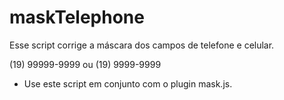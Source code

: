 # maskTelephone
Esse script corrige a máscara dos campos de telefone e celular.

(19) 99999-9999 ou (19) 9999-9999

* Use este script em conjunto com o plugin mask.js.
